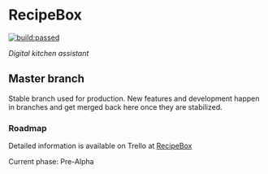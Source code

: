 # RecipeBox

<a href="#" id="status-image-popup" title="Latest push build on master branch: passed" name="status-images" class="open-popup" data-ember-action="" data-ember-action-767="767">
  <img src="https://travis-ci.org/bitshiftedDevelopment/RecipeBox.svg?branch=master" alt="build:passed">
</a>

<em>Digital kitchen assistant</em>

## Master branch

Stable branch used for production. New features and development happen in branches and get merged back here once they are stabilized.

### Roadmap

Detailed information is available on Trello at [RecipeBox](https://trello.com/b/Uyb7xKB1/recipebox)

Current phase: Pre-Alpha
